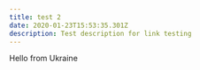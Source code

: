 ```yaml
---
title: test 2
date: 2020-01-23T15:53:35.301Z
description: Test description for link testing
---
```

Hello from Ukraine
